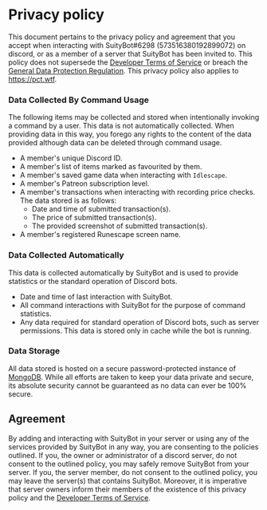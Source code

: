 # Privacy policy

This document pertains to the privacy policy and agreement that you accept when interacting with SuityBot#6298 (573516380192899072) on discord, or as a member of a server that SuityBot has been invited to. This policy does not supersede the [Developer Terms of Service](https://discordapp.com/developers/docs/legal) or breach the [General Data Protection Regulation](https://gdpr-info.eu/). This privacy policy also applies to https://pct.wtf.

### Data Collected By Command Usage

The following items may be collected and stored when intentionally invoking a command by a user. This data is not automatically collected. When providing data in this way, you forego any rights to the content of the data provided although data can be deleted through command usage.

* A member's unique Discord ID.
* A member's list of items marked as favourited by them.
* A member's saved game data when interacting with `Idlescape`.
* A member's Patreon subscription level.
* A member's transactions when interacting with recording price checks. The data stored is as follows:
  * Date and time of submitted transaction(s).
  * The price of submitted transaction(s).
  * The provided screenshot of submitted transaction(s). 
* A member's registered Runescape screen name.

### Data Collected Automatically

This data is collected automatically by SuityBot and is used to provide statistics or the standard operation of Discord bots.

* Date and time of last interaction with SuityBot.
* All command interactions with SuityBot for the purpose of command statistics.
* Any data required for standard operation of Discord bots, such as server permissions. This data is stored only in cache while the bot is running.

### Data Storage

All data stored is hosted on a secure password-protected instance of [MongoDB](www.mongodb.com). While all efforts are taken to keep your data private and secure, its absolute security cannot be guaranteed as no data can ever be 100% secure.

## Agreement

By adding and interacting with SuityBot in your server or using any of the services provided by SuityBot in any way, you are consenting to the policies outlined. If you, the owner or administrator of a discord server, do not consent to the outlined policy, you may safely remove SuityBot from your server. If you, the server member, do not consent to the outlined policy, you may leave the server(s) that contains SuityBot. Moreover, it is imperative that server owners inform their members of the existence of this privacy policy and the [Developer Terms of Service](https://discordapp.com/developers/docs/legal).
